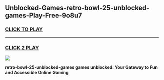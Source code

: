 
## Unblocked-Games-retro-bowl-25-unblocked-games-Play-Free-9o8u7
<h3>
<a href="https://premium76.site?title=retro-bowl-25-unblocked-games&ref=21A">CLICK TO PLAY</a></h3>
<hr>

<h3>
<a href="https://premium76.site?title=retro-bowl-25-unblocked-games&ref=21A">CLICK 2 PLAY</a>
  
</h3>

<a href="https://premium76.site?title=retro-bowl-25-unblocked-games&ref=21A"><img src="https://clearcache.store/games.png"></a>


**retro-bowl-25-unblocked-games games unblocked: Your Gateway to Fun and Accessible Online Gaming**
